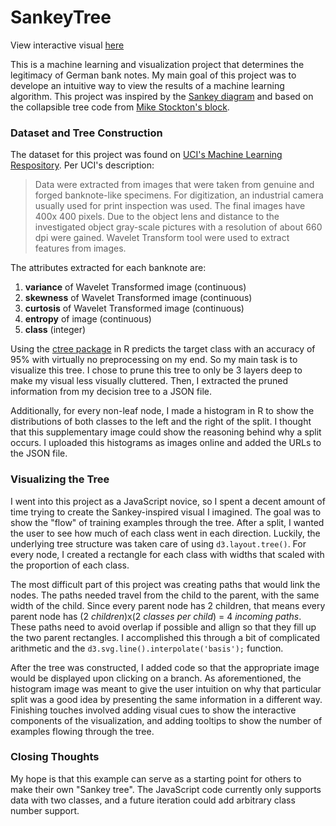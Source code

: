 # SankeyTree

View interactive visual [here](https://htmlpreview.github.io/?https://github.com/emc5ud/SankeyTree/blob/master/sankey_tree.html)

This is a machine learning and visualization project that determines the legitimacy of German bank notes. My main goal of this project was to develope an intuitive way to view the results of a machine learning algorithm. This project was inspired by the [Sankey diagram](http://blockbuilder.org/mbostock/ca9a0bb7ba204d12974bca90acc507c0) and based on the collapsible tree code from [Mike Stockton's block](https://bl.ocks.org/mbostock/4339083).

### Dataset and Tree Construction

The dataset for this project was found on [UCI's Machine Learning Respository](https://archive.ics.uci.edu/ml/datasets/banknote+authentication). Per UCI's description:

> Data were extracted from images that were taken from genuine and forged banknote-like specimens. For digitization, an industrial camera usually used for print inspection was used. The final images have 400x 400 pixels. Due to the object lens and distance to the investigated object gray-scale pictures with a resolution of about 660 dpi were gained. Wavelet Transform tool were used to extract features from images.

The attributes extracted for each banknote are:

1. **variance** of Wavelet Transformed image (continuous) 
2. **skewness** of Wavelet Transformed image (continuous) 
3. **curtosis** of Wavelet Transformed image (continuous) 
4. **entropy** of image (continuous) 
5. **class** (integer) 

Using the [ctree package](https://cran.r-project.org/web/packages/partykit/vignettes/ctree.pdf) in R predicts the target class with an accuracy of 95% with virtually no preprocessing on my end. So my main task is to visualize this tree. I chose to prune this tree to only be 3 layers deep to make my visual less visually cluttered. Then, I extracted the pruned information from my decision tree to a JSON file. 

Additionally, for every non-leaf node, I made a histogram in R to show the distributions of both classes to the left and the right of the split. I thought that this supplementary image could show the reasoning behind why a split occurs. I uploaded this histograms as images online and added the URLs to the JSON file.

### Visualizing the Tree

I went into this project as a JavaScript novice, so I spent a decent amount of time trying to create the Sankey-inspired visual I imagined. The goal was to show the "flow" of training examples through the tree. After a split, I wanted the user to see how much of each class went in each direction. Luckily, the underlying tree structure was taken care of using 
`d3.layout.tree()`. For every node, I created a rectangle for each class with widths that scaled with the proportion of each class. 

The most difficult part of this project was creating paths that would link the nodes. The paths needed travel from the child to the parent, with the same width of the child. Since every parent node has 2 children, that means every parent node has (2 *children*)x(2 *classes per child*) = 4 *incoming paths*. These paths need to avoid overlap if possible and allign so that they fill up the two parent rectangles. I accomplished this through a bit of complicated arithmetic and the `d3.svg.line().interpolate('basis');` function. 

After the tree was constructed, I added code so that the appropriate image would be displayed upon clicking on a branch. As aforementioned, the histogram image was meant to give the user intuition on why that particular split was a good idea by presenting the same information in a different way. Finishing touches involved adding visual cues to show the interactive components of the visualization, and adding tooltips to show the number of examples flowing through the tree.

### Closing Thoughts

My hope is that this example can serve as a starting point for others to make their own "Sankey tree". The JavaScript code currently only supports data with two classes, and a future iteration could add arbitrary class number support. 



